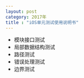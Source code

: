 ```yaml
---
layout: post
category: 2017年
title : "iOS单元测试使用说明书"
---
```


- 模块接口测试
- 局部数据结构测试
- 路径测试
- 错误处理测试
- 边界测试